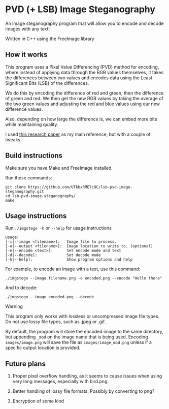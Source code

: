 # PVD (+ LSB) Image Steganography

An image steganography program that will allow you to encode and decode images with any text!

Written in C++ using the FreeImage library

## How it works

This program uses a Pixel Value Differencing (PVD) method for encoding, where instead of applying data through the RGB values themselves, it takes the differences between two values and encodes data using the Least Significant Bits (LSB) of the differences.

We do this by encoding the difference of red and green, then the difference of green and red. We then get the new RGB values by taking the average of the two green values and adjusting the red and blue values using our new difference values.

Also, depending on how large the difference is, we can embed more bits while maintaining quality.

I used [this research paper](https://doi.org/10.1098/rsos.161066) as my main reference, but with a couple of tweaks.

## Build instructions

Make sure you have Make and FreeImage installed.

Run these commands:

```
git clone https://github.com/UTkbxRME7c9C/lsb-pvd-image-steganography.git
cd lsb-pvd-image-steganography/
make
```

## Usage instructions

Run `./imgstego -h`  or `--help` for usage instructions

```
Usage:
[-i|--image <filename>]:   Image file to process.
[-o|--output <filename>]:  Image location to write to. (optional)
[-e|--encode <text>]:      Set encode mode and text
[-d|--decode]:             Set decode mode
[-h|--help]:               Show program options and help
```

For example, to encode an image with a text, use this command:

```
./imgstego --image filename.png -o encoded.png --encode "Hello there"
```

And to decode:

```
./imgstego --image encoded.png --decode
```

> [!WARNING]
> This program only works with lossless or uncompressed image file types. Do not use lossy file types, such as .jpeg or .gif.
> 
> By default, the program will store the encoded image to the same directory, but appending `_mod` on the image name that is being used. Encoding `images/image.png` will save the file as `images/image_mod.png` unless if a specific output location is provided.

## Future plans

1. Proper pixel overflow handling, as it seems to cause issues when using very long messages, especially with bird.png.

2. Better handling of lossy file formats. Possibly by converting to png?

3. Encryption of some kind
